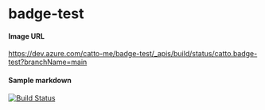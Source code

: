 # badge-test

#### Image URL

https://dev.azure.com/catto-me/badge-test/_apis/build/status/catto.badge-test?branchName=main

#### Sample markdown

[![Build Status](https://dev.azure.com/catto-me/badge-test/_apis/build/status/catto.badge-test?branchName=main)](https://dev.azure.com/catto-me/badge-test/_build/latest?definitionId=1&branchName=main)
